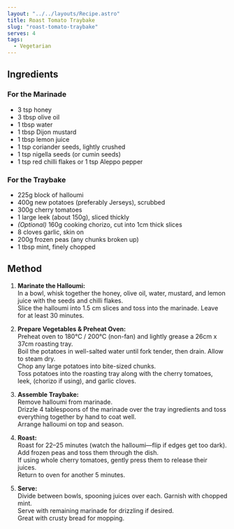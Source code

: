 ```yaml
---
layout: "../../layouts/Recipe.astro"
title: Roast Tomato Traybake
slug: "roast-tomato-traybake"
serves: 4
tags:
  - Vegetarian
---
```


## Ingredients

### For the Marinade

- 3 tsp honey
- 3 tbsp olive oil
- 1 tbsp water
- 1 tbsp Dijon mustard
- 1 tbsp lemon juice
- 1 tsp coriander seeds, lightly crushed
- 1 tsp nigella seeds (or cumin seeds)
- 1 tsp red chilli flakes or 1 tsp Aleppo pepper

### For the Traybake

- 225g block of halloumi
- 400g new potatoes (preferably Jerseys), scrubbed
- 300g cherry tomatoes
- 1 large leek (about 150g), sliced thickly
- _(Optional)_ 160g cooking chorizo, cut into 1cm thick slices
- 8 cloves garlic, skin on
- 200g frozen peas (any chunks broken up)
- 1 tbsp mint, finely chopped

## Method

1. **Marinate the Halloumi:**  
   In a bowl, whisk together the honey, olive oil, water, mustard, and lemon juice with the seeds and chilli flakes.  
   Slice the halloumi into 1.5 cm slices and toss into the marinade. Leave for at least 30 minutes.

2. **Prepare Vegetables & Preheat Oven:**  
   Preheat oven to 180°C / 200°C (non-fan) and lightly grease a 26cm x 37cm roasting tray.  
   Boil the potatoes in well-salted water until fork tender, then drain. Allow to steam dry.  
   Chop any large potatoes into bite-sized chunks.  
   Toss potatoes into the roasting tray along with the cherry tomatoes, leek, (chorizo if using), and garlic cloves.

3. **Assemble Traybake:**  
   Remove halloumi from marinade.  
   Drizzle 4 tablespoons of the marinade over the tray ingredients and toss everything together by hand to coat well.  
   Arrange halloumi on top and season.

4. **Roast:**  
   Roast for 22–25 minutes (watch the halloumi—flip if edges get too dark).  
   Add frozen peas and toss them through the dish.  
   If using whole cherry tomatoes, gently press them to release their juices.  
   Return to oven for another 5 minutes.

5. **Serve:**  
   Divide between bowls, spooning juices over each. Garnish with chopped mint.  
   Serve with remaining marinade for drizzling if desired.  
   Great with crusty bread for mopping.
